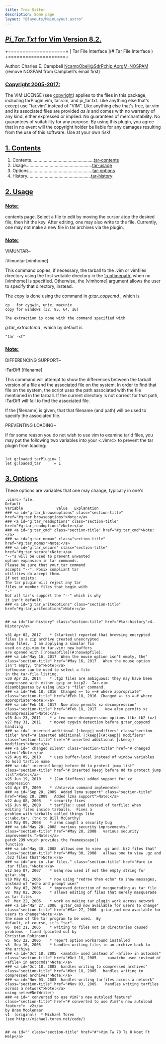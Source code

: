 ```yaml
---
title: Tree Sitter
description: Some page
layout: "@layouts/MainLayout.astro"
---
```



## <a id="Last change: 2020 Jan 07" class="section-title" href="#Last change: 2020 Jan 07">*Pi_Tar.Txt*	for Vim Version 8.2.</a> 

+====================+
[ Tar File Interface ](# Tar File Interface )
+====================+

Author:  Charles E. Campbell  <NcampObell@SdrPchip.AorgM-NOSPAM>
(remove NOSPAM from Campbell's email first)
### <a id="tar-copyright" class="section-title" href="#tar-copyright">Copyright 2005-2017:</a>
The VIM LICENSE (see [copyright](#copyright)) applies to the files in this
package, including tarPlugin.vim, tar.vim, and pi_tar.txt.  Like
anything else that's except use "tar.vim" instead of "VIM".  Like
anything else that's free, tar.vim and its associated files are
provided *as is* and comes with no warranty of any kind, either
expressed or implied.  No guarantees of merchantability.  No
guarantees of suitability for any purpose.  By using this plugin, you
agree that in no event will the copyright holder be liable for any
damages resulting from the use of this software. Use at your own risk!


## <a id="tar tar-contents" class="section-title" href="#tar tar-contents">1. Contents</a> 

1. Contents..................................................[tar-contents](#tar-contents)
2. Usage.....................................................[tar-usage](#tar-usage)
3. Options...................................................[tar-options](#tar-options)
4. History...................................................[tar-history](#tar-history)


## <a id="tar-usage tar-manual" class="section-title" href="#tar-usage tar-manual">2. Usage</a> 

### <a id="When one edits a .tar file, this plugin will handle displaying a" class="section-title" href="#When one edits a .tar file, this plugin will handle displaying a">Note:</a>
contents page.  Select a file to edit by moving the cursor atop
the desired file, then hit the <return> key.  After editing, one may
also write to the file.  Currently, one may not make a new file in
tar archives via the plugin.

### <a id=":Vimuntar" class="section-title" href="#:Vimuntar">Note:</a>
VIMUNTAR~

:Vimuntar [vimhome]

This command copies, if necessary, the tarball to the .vim or vimfiles
directory using the first writable directory in the ['runtimepath'](#'runtimepath')
when no [vimhome] is specified.  Otherwise, the [vimhome] argument
allows the user to specify that directory, instead.

The copy is done using the command in *g:tar_copycmd* , which is
```
cp   for cygwin, unix, macunix
copy for windows (32, 95, 64, 16)

```
	The extraction is done with the command specified with
*g:tar_extractcmd* , which by default is
```
"tar -xf"

```

### <a id=":TarDiff" class="section-title" href="#:TarDiff">Note:</a>
DIFFERENCING SUPPORT~

:TarDiff [filename]

This command will attempt to show the differences between the tarball
version of a file and the associated file on the system.  In order to
find that file on the system, the script uses the path associated with
the file mentioned in the tarball.  If the current directory is not
correct for that path, :TarDiff will fail to find the associated file.

If the [filename] is given, that that filename (and path) will be used
to specify the associated file.


PREVENTING LOADING~

If for some reason you do not wish to use vim to examine tar'd files,
you may put the following two variables into your <.vimrc> to prevent
the tar plugin from loading:
```

let g:loaded_tarPlugin= 1
let g:loaded_tar      = 1

```



## <a id="tar-options" class="section-title" href="#tar-options">3. Options</a> 

These options are variables that one may change, typically in one's

```
.vimrc> file.
Default
Variable               Value   Explanation
### <a id="g:tar_browseoptions" class="section-title" href="#g:tar_browseoptions">Note:</a>
### <a id="g:tar_readoptions" class="section-title" href="#g:tar_readoptions">Note:</a>
### <a id="g:tar_cmd" class="section-title" href="#g:tar_cmd">Note:</a>
### <a id="g:tar_nomax" class="section-title" href="#g:tar_nomax">Note:</a>
### <a id="g:tar_secure" class="section-title" href="#g:tar_secure">Note:</a>
"--"s will be used to prevent unwanted
option expansion in tar commands.
Please be sure that your tar command
accepts "--"; Posix compliant tar
utilities do accept them.
if not exists:
The tar plugin will reject any tar
files or member files that begin with
"-"
Not all tar's support the "--" which is why
it isn't default.
### <a id="g:tar_writeoptions" class="section-title" href="#g:tar_writeoptions">Note:</a>


## <a id="tar-history" class="section-title" href="#tar-history">4. History</a> 

v31	Apr 02, 2017	* (klartext) reported that browsing encrypted
files in a zip archive created unencrypted
swap files.  I am applying a similar fix
used on zip.vim to tar.vim: new buffers
are opened with [:noswapfile](#:noswapfile).
### <a id="May 16, 2017	 When the mouse option isn't empty, the" class="section-title" href="#May 16, 2017	 When the mouse option isn't empty, the">Note:</a>
leftmouse can be used to select a file
in the tar-file listing.
v30	Apr 22, 2014	* .tgz files are ambiguous: they may have been
compressed with either gzip or bzip2.  Tar.vim
disambiguates by using unix's "file" command.
### <a id="Feb 18, 2016	 Changed =~ to =~# where appropriate" class="section-title" href="#Feb 18, 2016	 Changed =~ to =~# where appropriate">Note:</a>
### <a id="Feb 18, 2017	 Now also permits xz decompression" class="section-title" href="#Feb 18, 2017	 Now also permits xz decompression">Note:</a>
v28	Jun 23, 2011	* a few more decompression options (tbz tb2 txz)
v27	May 31, 2011	* moved cygwin detection before g:tar_copycmd
handling
### <a id=" inserted additional [:keepj| modifiers" class="section-title" href="# inserted additional |:keepj](#:keepj| modifiers" class="section-title" href="# inserted additional |:keepj) modifiers">Note:</a>
### <a id=" changed silent" class="section-title" href="# changed silent">Note:</a>
v26	Aug 09, 2010	* uses buffer-local instead of window variables
to hold tarfile name
### <a id=" inserted keepj before 0d to protect jump list" class="section-title" href="# inserted keepj before 0d to protect jump list">Note:</a>
v25	Jun 19, 2010	* (Jan Steffens) added support for xz
compression
v24	Apr 07, 2009	* :Untarvim command implemented
### <a id="Sep 28, 2009	 Added lzma support" class="section-title" href="#Sep 28, 2009	 Added lzma support">Note:</a>
v22	Aug 08, 2008	* security fixes
v16	Jun 06, 2008	* tarfile:: used instead of tarfile: when
editing files inside tarballs.  Fixes a
problem with tarballs called things like
c:\abc.tar. (tnx to Bill McCarthy)
v14	May 09, 2008	* arno caught a security bug
### <a id="May 28, 2008	 various security improvements." class="section-title" href="#May 28, 2008	 various security improvements.">Note:</a>
patch 299 which provides the fnameescape()
function
### <a id="May 30, 2008	 allows one to view .gz and .bz2 files that" class="section-title" href="#May 30, 2008	 allows one to view .gz and .bz2 files that">Note:</a>
### <a id="are in .tar files." class="section-title" href="#are in .tar files.">Note:</a>
v12	Sep 07, 2007	* &shq now used if not the empty string for
g:tar_shq
v10	May 02, 2006	* now using "redraw then echo" to show messages,
instead of "echo and prompt user"
v9	May 02, 2006	* improved detection of masquerading as tar file
v8	May 02, 2006	* allows editing of files that merely masquerade
as tar files
v7	Mar 22, 2006	* work on making tar plugin work across network
### <a id="Mar 27, 2006	 g:tar_cmd now available for users to change" class="section-title" href="#Mar 27, 2006	 g:tar_cmd now available for users to change">Note:</a>
the name of the tar program to be used.  By
default, of course, it's "tar".
v6	Dec 21, 2005	* writing to files not in directories caused
problems - fixed (pointed out by
Christian Robinson)
v5	Nov 22, 2005	* report option workaround installed
v3	Sep 16, 2005	* handles writing files in an archive back to
the archive
### <a id="Oct 18, 2005	 <amatch> used instead of <afile> in autocmds" class="section-title" href="#Oct 18, 2005	 <amatch> used instead of <afile> in autocmds">Note:</a>
### <a id="Oct 18, 2005	 handles writing to compressed archives" class="section-title" href="#Oct 18, 2005	 handles writing to compressed archives">Note:</a>
### <a id="Nov 03, 2005	 handles writing tarfiles across a network" class="section-title" href="#Nov 03, 2005	 handles writing tarfiles across a network">Note:</a>
using netrw#NetWrite()
### <a id=" converted to use Vim7's new autoload feature" class="section-title" href="# converted to use Vim7's new autoload feature">	v2</a>
by Bram Moolenaar
v1	(original)	* Michael Toren
(see http://michael.toren.net/code/)


## <a id="" class="section-title" href="#">Vim Tw 78 Ts 8 Noet Ft Help</a> 



